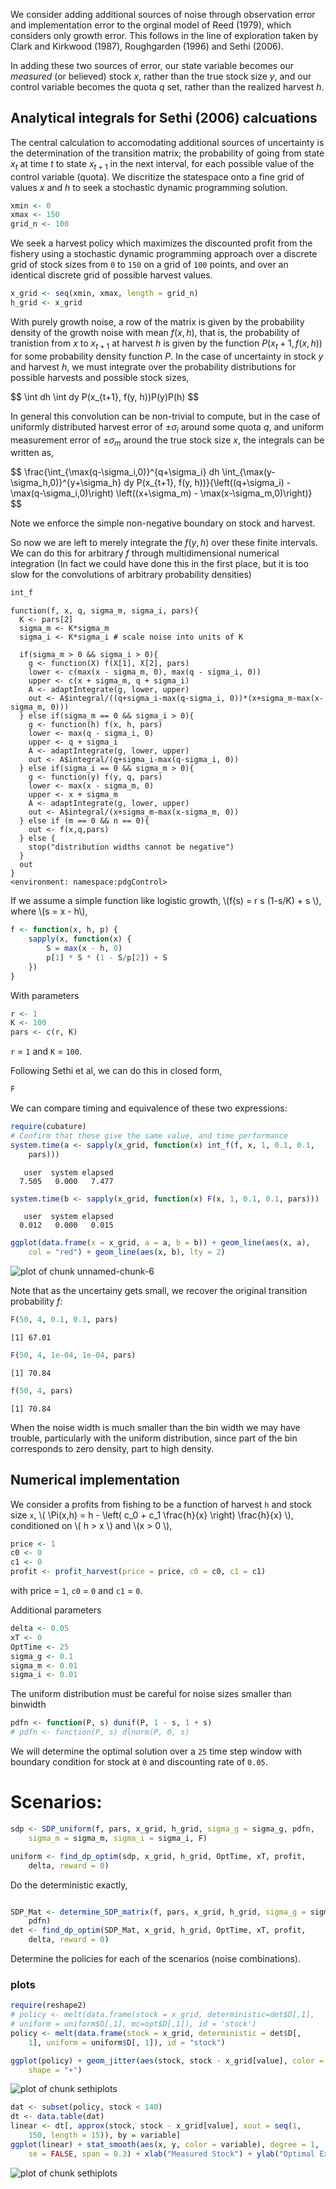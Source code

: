 







We consider adding additional sources of noise through observation error and implementation error to the orginal model of Reed (1979), which considers only growth error.  This follows in the line of exploration taken by Clark and Kirkwood (1987), Roughgarden (1996) and Sethi (2006). 

In adding these two sources of error, our state variable becomes our *measured* (or believed) stock $x$, rather than the true stock size $y$, and our control variable becomes the quota $q$ set, rather than the realized harvest $h$.  

## Analytical integrals for Sethi (2006) calcuations


The central calculation to accomodating additional sources of uncertainty is the determination of the transition matrix; the probability of going from state $x_t$ at time $t$ to state $x_{t+1}$ in the next interval, for each possible value of the control variable (quota).  We discritize the statespace onto a fine grid of values $x$ and $h$ to seek a stochastic dynamic programming solution.  



```r
xmin <- 0
xmax <- 150
grid_n <- 100
```


We seek a harvest policy which maximizes the discounted profit from the fishery using a stochastic dynamic programming approach over a discrete grid of stock sizes from `0` to `150` on a grid of `100` points, and over an identical discrete grid of possible harvest values.  



```r
x_grid <- seq(xmin, xmax, length = grid_n)
h_grid <- x_grid
```



With purely growth noise, a row of the matrix is given by the probability density of the growth noise with mean $f(x,h)$, that is, the probability of tranistion from $x$ to $x_{t+1}$ at harvest $h$ is given by the function $P(x_t+1, f(x,h))$ for some probability density function $P$.  In the case of uncertainty in stock $y$ and harvest $h$, we must integrate over the probability distributions for possible harvests and possible stock sizes,

<div> $$ \int dh \int dy P(x_{t+1}, f(y, h))P(y)P(h) $$</div>

In general this convolution can be non-trivial to compute, but in the case of uniformly distributed harvest error of $\pm \sigma_i$ around some quota $q$, and uniform measurement error of $\pm \sigma_m$ around the true stock size $x$, the integrals can be written as, 

<div> $$ \frac{\int_{\max(q-\sigma_i,0)}^{q+\sigma_i} dh \int_{\max(y-\sigma_h,0)}^{y+\sigma_h} dy P(x_{t+1}, f(y, h))}{\left((q+\sigma_i) - \max(q-\sigma_i,0)\right) \left((x+\sigma_m) - \max(x-\sigma_m,0)\right)} $$ </div>

Note we enforce the simple non-negative boundary on stock and harvest.  

So now we are left to merely integrate the $f(y,h)$ over these finite intervals.  We can do this for arbitrary $f$ through multidimensional numerical integration (In fact we could have done this in the first place, but it is too slow for the convolutions of arbitrary probability densities)


```r
int_f
```

```
function(f, x, q, sigma_m, sigma_i, pars){
  K <- pars[2]
  sigma_m <- K*sigma_m
  sigma_i <- K*sigma_i # scale noise into units of K
  
  if(sigma_m > 0 && sigma_i > 0){
    g <- function(X) f(X[1], X[2], pars)
    lower <- c(max(x - sigma_m, 0), max(q - sigma_i, 0))
    upper <- c(x + sigma_m, q + sigma_i)
    A <- adaptIntegrate(g, lower, upper)
    out <- A$integral/((q+sigma_i-max(q-sigma_i, 0))*(x+sigma_m-max(x-sigma_m, 0)))
  } else if(sigma_m == 0 && sigma_i > 0){ 
    g <- function(h) f(x, h, pars)
    lower <- max(q - sigma_i, 0)
    upper <- q + sigma_i
    A <- adaptIntegrate(g, lower, upper)
    out <- A$integral/(q+sigma_i-max(q-sigma_i, 0))
  } else if(sigma_i == 0 && sigma_m > 0){ 
    g <- function(y) f(y, q, pars)
    lower <- max(x - sigma_m, 0)
    upper <- x + sigma_m
    A <- adaptIntegrate(g, lower, upper)
    out <- A$integral/(x+sigma_m-max(x-sigma_m, 0))
  } else if (m == 0 && n == 0){
    out <- f(x,q,pars)
  } else {
    stop("distribution widths cannot be negative")
  }
  out
}
<environment: namespace:pdgControl>
```


If we assume a simple function like logistic growth, \\(f(s) = r s (1-s/K) + s \\), where \\(s = x - h\\),


```r
f <- function(x, h, p) {
    sapply(x, function(x) {
        S = max(x - h, 0)
        p[1] * S * (1 - S/p[2]) + S
    })
}
```


With parameters 


```r
r <- 1
K <- 100
pars <- c(r, K)
```


`r` = `1` and `K` = `100`.


Following Sethi et al, we can do this in closed form, 

```r
F
```


We can compare timing and equivalence of these two expressions:


```r
require(cubature)
# Confirm that these give the same value, and time performance
system.time(a <- sapply(x_grid, function(x) int_f(f, x, 1, 0.1, 0.1, 
    pars)))
```

```
   user  system elapsed 
  7.505   0.000   7.477 
```

```r
system.time(b <- sapply(x_grid, function(x) F(x, 1, 0.1, 0.1, pars)))
```

```
   user  system elapsed 
  0.012   0.000   0.015 
```

```r
ggplot(data.frame(x = x_grid, a = a, b = b)) + geom_line(aes(x, a), 
    col = "red") + geom_line(aes(x, b), lty = 2)
```

![plot of chunk unnamed-chunk-6](http://farm9.staticflickr.com/8460/7986896686_81f0b9ee12_o.png) 


Note that as the uncertainy gets small, we recover the original transition probability $f$:


```r
F(50, 4, 0.1, 0.1, pars)
```

```
[1] 67.01
```

```r
F(50, 4, 1e-04, 1e-04, pars)
```

```
[1] 70.84
```

```r
f(50, 4, pars)
```

```
[1] 70.84
```


When the noise width is much smaller than the bin width we may have trouble, particularly with the uniform distribution, since part of the bin corresponds to zero density, part to high density.  


## Numerical implementation


We consider a profits from fishing to be a function of harvest `h` and stock size `x`,  \\( \Pi(x,h) = h - \left( c_0  + c_1 \frac{h}{x} \right) \frac{h}{x} \\), conditioned on \\( h > x \\) and \\(x > 0 \\),


```r
price <- 1
c0 <- 0
c1 <- 0
profit <- profit_harvest(price = price, c0 = c0, c1 = c1)
```


with price = `1`, `c0` = `0` and `c1` = `0`. 


Additional parameters


```r
delta <- 0.05
xT <- 0
OptTime <- 25
sigma_g <- 0.1
sigma_m <- 0.01
sigma_i <- 0.01
```



The uniform distribution must be careful for noise sizes smaller than binwidth


```r
pdfn <- function(P, s) dunif(P, 1 - s, 1 + s)
# pdfn <- function(P, s) dlnorm(P, 0, s)
```


We will determine the optimal solution over a `25` time step window with boundary condition for stock at `0` and discounting rate of `0.05`.  

# Scenarios: 



```r
sdp <- SDP_uniform(f, pars, x_grid, h_grid, sigma_g = sigma_g, pdfn, 
    sigma_m = sigma_m, sigma_i = sigma_i, F)
```



```r
uniform <- find_dp_optim(sdp, x_grid, h_grid, OptTime, xT, profit, 
    delta, reward = 0)
```


Do the deterministic exactly,


```r

SDP_Mat <- determine_SDP_matrix(f, pars, x_grid, h_grid, sigma_g = sigma_g, 
    pdfn)
det <- find_dp_optim(SDP_Mat, x_grid, h_grid, OptTime, xT, profit, 
    delta, reward = 0)
```





Determine the policies for each of the scenarios (noise combinations).




### plots




```r
require(reshape2)
# policy <- melt(data.frame(stock = x_grid, deterministic=det$D[,1],
# uniform = uniform$D[,1], mc=opt$D[,1]), id = 'stock')
policy <- melt(data.frame(stock = x_grid, deterministic = det$D[, 
    1], uniform = uniform$D[, 1]), id = "stock")

ggplot(policy) + geom_jitter(aes(stock, stock - x_grid[value], color = variable), 
    shape = "+")
```

![plot of chunk sethiplots](http://farm9.staticflickr.com/8319/7986887903_9689a5f7db_o.png) 

```r
dat <- subset(policy, stock < 140)
dt <- data.table(dat)
linear <- dt[, approx(stock, stock - x_grid[value], xout = seq(1, 
    150, length = 15)), by = variable]
ggplot(linear) + stat_smooth(aes(x, y, color = variable), degree = 1, 
    se = FALSE, span = 0.3) + xlab("Measured Stock") + ylab("Optimal Expected Escapement")
```

![plot of chunk sethiplots](http://farm9.staticflickr.com/8295/7986887957_d9a19d86ea_o.png) 


